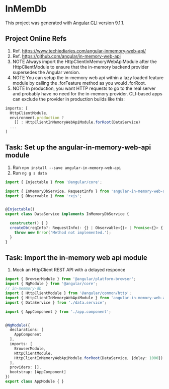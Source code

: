 # InMemDb

This project was generated with [Angular CLI](https://github.com/angular/angular-cli) version 9.1.1.

## Project Online Refs

1. Ref. <https://www.techiediaries.com/angular-inmemory-web-api/>
2. Ref. <https://github.com/angular/in-memory-web-api>
3. NOTE Always import the HttpClientInMemoryWebApiModule after the HttpClientModule to ensure that the in-memory backend provider supersedes the Angular version.
4. NOTE You can setup the in-memory web api within a lazy loaded feature module by calling the .forFeature method as you would .forRoot.
5. NOTE In production, you want HTTP requests to go to the real server and probably have no need for the in-memory provider. CLI-based apps can exclude the provider in production builds like this:

```Typescript
imports: [
  HttpClientModule,
  environment.production ?
    [] : HttpClientInMemoryWebApiModule.forRoot(DataService)
  ...
]
```

## Task: Set up the angular-in-memory-web-api module

1. Run ```npm install --save angular-in-memory-web-api```
2. Run ```ng g s data```

```Typescript
import { Injectable } from '@angular/core';

import { InMemoryDbService, RequestInfo } from 'angular-in-memory-web-api';
import { Observable } from 'rxjs';


@Injectable()
export class DataService implements InMemoryDbService {

  constructor() { }
  createDb(reqInfo?: RequestInfo): {} | Observable<{}> | Promise<{}> {
    throw new Error('Method not implemented.');
  }
}
```

## Task: Import the in-memory web api module

1. Mock an HttpClient REST API with a delayed responce

```Typescript
import { BrowserModule } from '@angular/platform-browser';
import { NgModule } from '@angular/core';
// in-memmory-db
import { HttpClientModule } from '@angular/common/http';
import { HttpClientInMemoryWebApiModule } from 'angular-in-memory-web-api';
import { DataService } from './data.service';

import { AppComponent } from './app.component';


@NgModule({
  declarations: [
    AppComponent
  ],
  imports: [
    BrowserModule,
    HttpClientModule,
    HttpClientInMemoryWebApiModule.forRoot(DataService, {delay: 1000})
  ],
  providers: [],
  bootstrap: [AppComponent]
})
export class AppModule { }
```

